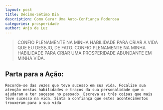 ```yaml
---
layout: post
title: Décimo-Sétimo Dia
description: Como Gerar Uma Auto-Confiança Poderosa
categories: prosperidade
author: Anjo de Luz
---
```


> CONFIO PLENAMENTE NA MINHA HABILIDADE PARA CRIAR A VIDA QUE EU DESEJO, DE FATO. CONFIO PLENAMENTE NA MINHA HABILIDADE PARA CRIAR UMA PROSPERIDADE ABUNDANTE EM MINHA VIDA.

## Parta para a Ação:
	Recorde-se das vezes que teve sucesso em sua vida. Focalize sua atenção nestas habilidades e traços da sua personalidade que o ajudaram a ter sucesso no passado. Escreva as três coisas que mais teve sucesso na vida. Sinta a confiança que estes acontecimentos trouxeram para a sua vida
